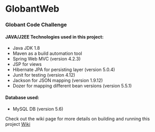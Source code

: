 # GlobantWeb
### Globant Code Challenge

#### JAVA/J2EE Technologies used in this project:
* Java JDK 1.8
* Maven as a build automation tool
* Spring Web MVC (version 4.2.3)
* JSP for views
* Hibernate JPA for persisting layer (version 5.0.4)
* Junit for testing (version 4.12)
* Jackson for JSON mapping (version 1.9.12)
* Dozer for mapping different bean versions (version 5.5.1)

#### Database used:
* MySQL DB (version 5.6)

Check out the wiki page for more details on building and running this project
[Wiki](https://github.com/kaaljabr/GlobantWeb/wiki)